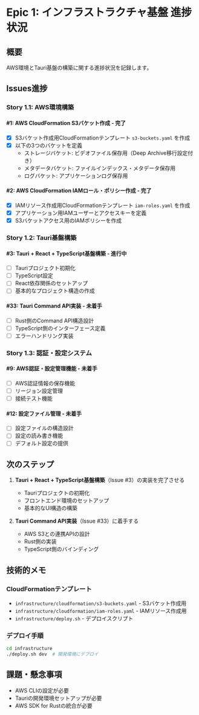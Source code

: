# Epic 1: インフラストラクチャ基盤 進捗状況

## 概要
AWS環境とTauri基盤の構築に関する進捗状況を記録します。

## Issues進捗

### Story 1.1: AWS環境構築

#### #1: AWS CloudFormation S3バケット作成 - 完了
- [x] S3バケット作成用CloudFormationテンプレート `s3-buckets.yaml` を作成
- [x] 以下の3つのバケットを定義
  - ストレージバケット: ビデオファイル保存用（Deep Archive移行設定付き）
  - メタデータバケット: ファイルインデックス・メタデータ保存用
  - ログバケット: アプリケーションログ保存用

#### #2: AWS CloudFormation IAMロール・ポリシー作成 - 完了
- [x] IAMリソース作成用CloudFormationテンプレート `iam-roles.yaml` を作成
- [x] アプリケーション用IAMユーザーとアクセスキーを定義
- [x] S3バケットアクセス用のIAMポリシーを作成

### Story 1.2: Tauri基盤構築  
#### #3: Tauri + React + TypeScript基盤構築 - 進行中
- [ ] Tauriプロジェクト初期化
- [ ] TypeScript設定
- [ ] React依存関係のセットアップ
- [ ] 基本的なプロジェクト構造の作成

#### #33: Tauri Command API実装 - 未着手
- [ ] Rust側のCommand API構造設計
- [ ] TypeScript側のインターフェース定義
- [ ] エラーハンドリング実装

### Story 1.3: 認証・設定システム
#### #9: AWS認証・設定管理機能 - 未着手
- [ ] AWS認証情報の保存機能
- [ ] リージョン設定管理
- [ ] 接続テスト機能

#### #12: 設定ファイル管理 - 未着手
- [ ] 設定ファイルの構造設計
- [ ] 設定の読み書き機能
- [ ] デフォルト設定の提供

## 次のステップ

1. **Tauri + React + TypeScript基盤構築**（Issue #3）の実装を完了させる
   - Tauriプロジェクトの初期化
   - フロントエンド環境のセットアップ
   - 基本的なUI構造の構築

2. **Tauri Command API実装**（Issue #33）に着手する
   - AWS S3との連携APIの設計
   - Rust側の実装
   - TypeScript側のバインディング

## 技術的メモ

### CloudFormationテンプレート
- `infrastructure/cloudformation/s3-buckets.yaml` - S3バケット作成用
- `infrastructure/cloudformation/iam-roles.yaml` - IAMリソース作成用
- `infrastructure/deploy.sh` - デプロイスクリプト

### デプロイ手順
```bash
cd infrastructure
./deploy.sh dev  # 開発環境にデプロイ
```

## 課題・懸念事項

- AWS CLIの設定が必要
- Tauriの開発環境セットアップが必要
- AWS SDK for Rustの統合が必要 